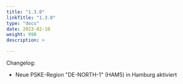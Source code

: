 ```yaml
---
title: "1.3.0"
linkTitle: "1.3.0"
type: "docs"
date: 2023-02-10
weight: 998
description: >

---
```


Changelog:

- Neue PSKE-Region "DE-NORTH-1" (HAM5) in Hamburg aktiviert